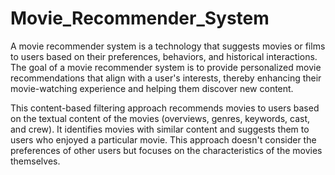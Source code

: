 # Movie_Recommender_System
A movie recommender system is a technology that suggests movies or films to users based on their preferences, behaviors, and historical interactions. The goal of a movie recommender system is to provide personalized movie recommendations that align with a user's interests, thereby enhancing their movie-watching experience and helping them discover new content.

This content-based filtering approach recommends movies to users based on the textual content of the movies (overviews, genres, keywords, cast, and crew). It identifies movies with similar content and suggests them to users who enjoyed a particular movie. This approach doesn't consider the preferences of other users but focuses on the characteristics of the movies themselves.
